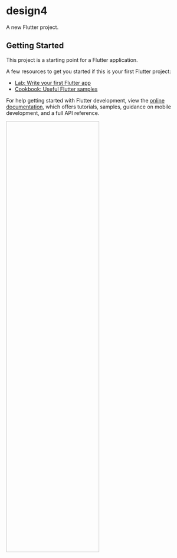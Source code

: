 # design4

A new Flutter project.

## Getting Started

This project is a starting point for a Flutter application.

A few resources to get you started if this is your first Flutter project:

- [Lab: Write your first Flutter app](https://docs.flutter.dev/get-started/codelab)
- [Cookbook: Useful Flutter samples](https://docs.flutter.dev/cookbook)

For help getting started with Flutter development, view the
[online documentation](https://docs.flutter.dev/), which offers tutorials,
samples, guidance on mobile development, and a full API reference.

<p>

<img scr="https://user-images.githubusercontent.com/124335197/216931441-eaf36273-b759-4040-98e0-4910cba59dcf.png" height="30%" width="50%">
 
</p>
